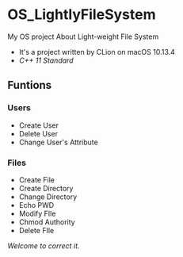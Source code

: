 # OS_LightlyFileSystem
My OS project About Light-weight File System

+ It's a project written by CLion on macOS 10.13.4
+ *C++ 11 Standard*

## Funtions
### Users
  + Create User
  + Delete User
  + Change User's Attribute
### Files
  + Create File
  + Create Directory
  + Change Directory
  + Echo PWD
  + Modify FIle
  + Chmod Authority
  + Delete FIle

*Welcome to correct it.*
